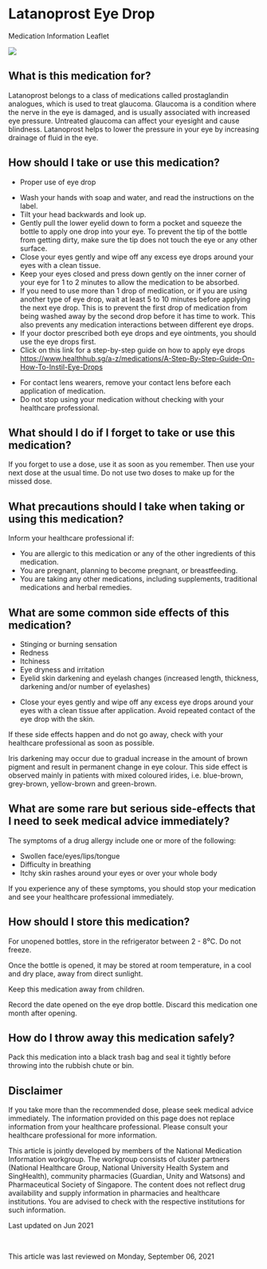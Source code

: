 # Latanoprost Eye Drop

Medication Information Leaflet

![](https://ch-api.healthhub.sg/api/public/content/abc7ad67bcf74ef1b0ab3dc6158e8e5d?v=845b75fd&t=azheaderimage)

What is this medication for?
----------------------------

Latanoprost belongs to a class of medications called prostaglandin analogues, which is used to treat glaucoma. Glaucoma is a condition where the nerve in the eye is damaged, and is usually associated with increased eye pressure. Untreated glaucoma can affect your eyesight and cause blindness. Latanoprost helps to lower the pressure in your eye by increasing drainage of fluid in the eye.

How should I take or use this medication?
-----------------------------------------

* Proper use of eye drop

+ Wash your hands with soap and water, and read the instructions on the label.
+ Tilt your head backwards and look up.
+ Gently pull the lower eyelid down to form a pocket and squeeze the bottle to apply one drop into your eye. To prevent the tip of the bottle from getting dirty, make sure the tip does not touch the eye or any other surface.
+ Close your eyes gently and wipe off any excess eye drops around your eyes with a clean tissue.
+ Keep your eyes closed and press down gently on the inner corner of your eye for 1 to 2 minutes to allow the medication to be absorbed.
+ If you need to use more than 1 drop of medication, or if you are using another type of eye drop, wait at least 5 to 10 minutes before applying the next eye drop. This is to prevent the first drop of medication from being washed away by the second drop before it has time to work. This also prevents any medication interactions between different eye drops.
+ If your doctor prescribed both eye drops and eye ointments, you should use the eye drops first.
+ Click on this link for a step-by-step guide on how to apply eye drops
  <https://www.healthhub.sg/a-z/medications/A-Step-By-Step-Guide-On-How-To-Instil-Eye-Drops>

* For contact lens wearers, remove your contact lens before each application of medication.
* Do not stop using your medication without checking with your healthcare professional.

What should I do if I forget to take or use this medication?
------------------------------------------------------------

If you forget to use a dose, use it as soon as you remember. Then use your next dose at the usual time. Do not use two doses to make up for the missed dose.

What precautions should I take when taking or using this medication?
--------------------------------------------------------------------

Inform your healthcare professional if:

* You are allergic to this medication or any of the other ingredients of this medication.
* You are pregnant, planning to become pregnant, or breastfeeding.
* You are taking any other medications, including supplements, traditional medications and herbal remedies.

What are some common side effects of this medication?
-----------------------------------------------------

* Stinging or burning sensation
* Redness
* Itchiness
* Eye dryness and irritation
* Eyelid skin darkening and eyelash changes (increased length, thickness, darkening and/or number of eyelashes)

+ Close your eyes gently and wipe off any excess eye drops around your eyes with a clean tissue after application. Avoid repeated contact of the eye drop with the skin.

If these side effects happen and do not go away, check with your healthcare professional as soon as possible.

Iris darkening may occur due to gradual increase in the amount of brown pigment and result in permanent change in eye colour. This side effect is observed mainly in patients with mixed coloured irides, i.e. blue-brown, grey-brown, yellow-brown and green-brown.

What are some rare but serious side-effects that I need to seek medical advice immediately?
-------------------------------------------------------------------------------------------

The symptoms of a drug allergy include one or more of the following:

* Swollen face/eyes/lips/tongue
* Difficulty in breathing
* Itchy skin rashes around your eyes or over your whole body

If you experience any of these symptoms, you should stop your medication and see your healthcare professional immediately.

How should I store this medication?
-----------------------------------

For unopened bottles, store in the refrigerator between 2 - 8⁰C. Do not freeze.

Once the bottle is opened, it may be stored at room temperature, in a cool and dry place, away from direct sunlight.

Keep this medication away from children.

Record the date opened on the eye drop bottle. Discard this medication one month after opening.

How do I throw away this medication safely?
-------------------------------------------

Pack this medication into a black trash bag and seal it tightly before throwing into the rubbish chute or bin.

Disclaimer
----------

  

If you take more than the recommended dose, please seek medical advice immediately. The information provided on this page does not replace information from your healthcare professional. Please consult your healthcare professional for more information.

This article is jointly developed by members of the National Medication Information workgroup. The workgroup consists of cluster partners (National Healthcare Group, National University Health System and SingHealth), community pharmacies (Guardian, Unity and Watsons) and Pharmaceutical Society of Singapore. The content does not reflect drug availability and supply information in pharmacies and healthcare institutions. You are advised to check with the respective institutions for such information.

Last updated on Jun 2021

  
​  

This article was last reviewed on
Monday, September 06, 2021